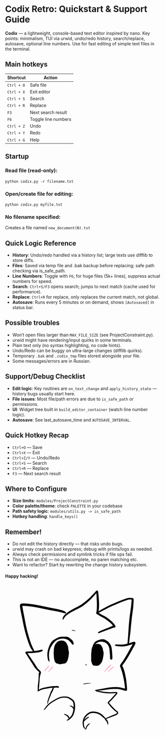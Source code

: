 # Codix Retro: Quickstart & Support Guide
 
**Codix** ― a lightweight, console-based text editor inspired by nano.
Key points: minimalism, TUI via urwid, undo/redo history, search/replace, autosave, optional line numbers.
Use for fast editing of simple text files in the terminal.

## Main hotkeys

| Shortcut   | Action              |
|------------|---------------------|
| `Ctrl + O` | Safe file           |
| `Ctrl + X` | Exit editor         |
| `Ctrl + S` | Search              |
| `Ctrl + R` | Replace             |
| `F3`       | Next search result  |
| `F6`       | Toggle line numbers |
| `Ctrl + Z` | Undo                |
| `Ctrl + Y` | Redo                |
| `Ctrl + G` | Help                |

## Startup

### Read file (read-only):
```commandline
python codix.py -r filename.txt
```

### Open/create file for editing:
```commandline
python codix.py myfile.txt
```

### No filename specified:
Creates a file named `new_document(N).txt`

## Quick Logic Reference

* **History**: Undo/redo handled via a history list; large texts use difflib to store diffs.
* **Files**: Saved via temp file and .bak backup before replacing; safe path checking via is_safe_path.
* **Line Numbers**: Toggle with `F6`; for huge files (5k+ lines), suppress actual numbers for speed.
* **Search**: `Ctrl+S/F3` opens search; jumps to next match (cache used for performance).
* **Replace**: `Ctrl+R` for replace, only replaces the current match, not global.
* **Autosave**: Runs every 5 minutes or on demand, shows `[Autosaved]` in status bar.

## Possible troubles

* Won’t open files larger than `MAX_FILE_SIZE` (see ProjectConstraint.py).
* urwid might have rendering/input quirks in some terminals.
* Plain text only (no syntax highlighting, no code hints).
* Undo/Redo can be buggy on ultra-large changes (difflib quirks).
* Temporary `.bak` and `.codix_tmp` files stored alongside your file.
* Some messages/errors are in Russian.

## Support/Debug Checklist
* **Edit logic**: Key routines are `on_text_change` and `apply_history_state` — history bugs usually start here.
* **File issues**: Most file/path errors are due to `is_safe_path` or permissions.
* **UI**: Widget tree built in `build_editor_container` (watch line number logic).
* **Autosave**: See last_autosave_time and `AUTOSAVE_INTERVAL`.

## Quick Hotkey Recap
* `Ctrl+O` — Save
* `Ctrl+X` — Exit
* `Ctrl+Z/Y` — Undo/Redo
* `Ctrl+S` — Search
* `Ctrl+R` — Replace
* `F3` — Next search result

## Where to Configure
* **Size limits**: `modules/ProjectConstraint.py`
* **Color palette/theme**: check `PALETTE` in your codebase
* **Path safety logic**: `modules/utils.py -> is_safe_path`
* **Hotkey handling**: `handle_keys()`

## Remember!
* Do not edit the history directly — that risks undo bugs.
* urwid may crash on bad keypress; debug with prints/logs as needed.
* Always check permissions and symlink tricks if file ops fail.
* This is not an IDE — no autocomplete, no paren matching etc.
* Want to refactor? Start by rewriting the change history subsystem.

#### Happy hacking!

![boy-kisser-shy.gif](resources/boy-kisser-shy.gif)

